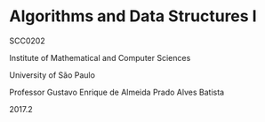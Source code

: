 # Algorithms and Data Structures I
SCC0202

Institute of Mathematical and Computer Sciences

University of São Paulo

Professor Gustavo Enrique de Almeida Prado Alves Batista

2017.2
